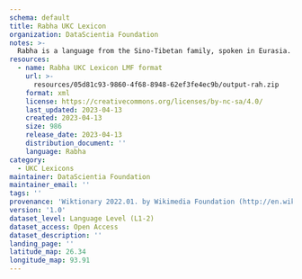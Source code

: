 ```yaml
---
schema: default
title: Rabha UKC Lexicon
organization: DataScientia Foundation
notes: >-
  Rabha is a language from the Sino-Tibetan family, spoken in Eurasia. The UKC Lexicon of Rabha is represented as a lexico-semantic network. It consists of words, word senses, synsets, as well as sense-level and synset-level relationships.
resources:
  - name: Rabha UKC Lexicon LMF format
    url: >-
      resources/05d81c93-9860-4f68-8948-62ef3fe4ec9b/output-rah.zip
    format: xml
    license: https://creativecommons.org/licenses/by-nc-sa/4.0/
    last_updated: 2023-04-13
    created: 2023-04-13
    size: 986
    release_date: 2023-04-13
    distribution_document: ''
    language: Rabha
category:
  - UKC Lexicons
maintainer: DataScientia Foundation
maintainer_email: ''
tags: ''
provenance: 'Wiktionary 2022.01. by Wikimedia Foundation (http://en.wiktionary.org); Princeton WordNet 2.1 by Princeton University (https://wordnet.princeton.edu)'
version: '1.0'
dataset_level: Language Level (L1-2)
dataset_access: Open Access
dataset_description: ''
landing_page: ''
latitude_map: 26.34
longitude_map: 93.91
---
```

